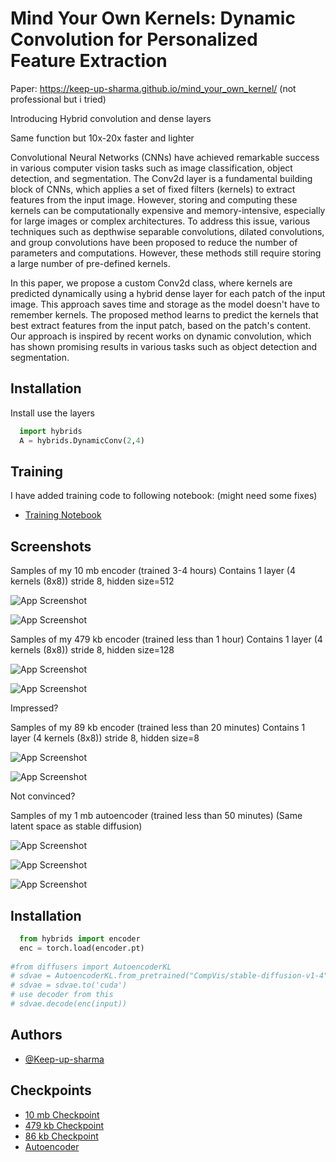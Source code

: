 
# Mind Your Own Kernels: Dynamic Convolution for Personalized Feature Extraction

Paper: https://keep-up-sharma.github.io/mind_your_own_kernel/
(not professional but i tried)


Introducing Hybrid convolution and dense layers

Same function but 10x-20x faster and lighter

Convolutional Neural Networks (CNNs) have achieved remarkable success in various computer vision tasks such as image classification, object detection, and segmentation. The Conv2d layer is a fundamental building block of CNNs, which applies a set of fixed filters (kernels) to extract features from the input image. However, storing and computing these kernels can be computationally expensive and memory-intensive, especially for large images or complex architectures. To address this issue, various techniques such as depthwise separable convolutions, dilated convolutions, and group convolutions have been proposed to reduce the number of parameters and computations. However, these methods still require storing a large number of pre-defined kernels.

In this paper, we propose a custom Conv2d class, where kernels are predicted dynamically using a hybrid dense layer for each patch of the input image. This approach saves time and storage as the model doesn't have to remember kernels. The proposed method learns to predict the kernels that best extract features from the input patch, based on the patch's content. Our approach is inspired by recent works on dynamic convolution, which has shown promising results in various tasks such as object detection and segmentation.

## Installation

Install use the layers

```python
  import hybrids
  A = hybrids.DynamicConv(2,4)
```

## Training 

I have added training  code to following notebook:
(might need some fixes)
- [Training Notebook](https://www.kaggle.com/code/keepupsharma/lw-encoder)

    
## Screenshots
Samples of my 10 mb encoder (trained 3-4 hours)
Contains 1 layer (4 kernels (8x8)) stride 8, hidden size=512

![App Screenshot](https://github.com/Keep-up-sharma/Dynamic-Layers/blob/main/light%20(1).png?raw=true)


![App Screenshot](https://github.com/Keep-up-sharma/Dynamic-Layers/blob/main/light.png?raw=true)

Samples of my 479 kb encoder (trained less than 1 hour)
Contains 1 layer (4 kernels (8x8)) stride 8, hidden size=128

![App Screenshot](https://github.com/Keep-up-sharma/Dynamic-Layers/blob/main/final%20(1).png?raw=true)


![App Screenshot](https://github.com/Keep-up-sharma/Dynamic-Layers/blob/main/final.png?raw=true)

Impressed? 

Samples of my 89 kb encoder (trained less than 20 minutes)
Contains 1 layer (4 kernels (8x8)) stride 8, hidden size=8

![App Screenshot](https://github.com/Keep-up-sharma/Dynamic-Layers/blob/main/vlight%20(1).png?raw=true)

![App Screenshot](https://github.com/Keep-up-sharma/Dynamic-Layers/blob/main/vlight%20(2).png?raw=true)

Not convinced? 

Samples of my 1 mb autoencoder (trained less than 50 minutes)
(Same latent space as stable diffusion)

![App Screenshot](https://github.com/Keep-up-sharma/Dynamic-Layers/blob/main/result%20(3).png?raw=true)

![App Screenshot](https://github.com/Keep-up-sharma/Dynamic-Layers/blob/main/result%20(4).png?raw=true)

![App Screenshot](https://github.com/Keep-up-sharma/Dynamic-Layers/blob/main/result%20(5).png?raw=true)

## Installation

```python
  from hybrids import encoder
  enc = torch.load(encoder.pt)
  
#from diffusers import AutoencoderKL
# sdvae = AutoencoderKL.from_pretrained("CompVis/stable-diffusion-v1-4", subfolder="vae")
# sdvae = sdvae.to('cuda')
# use decoder from this
# sdvae.decode(enc(input))
```

## Authors

- [@Keep-up-sharma](https://www.github.com/Keep-up-sharma)

## Checkpoints

- [10 mb Checkpoint](https://github.com/Keep-up-sharma/Dynamic-Layers/blob/main/encoder%20(1).pt?raw=true)
- [479 kb Checkpoint](https://github.com/Keep-up-sharma/Dynamic-Layers/blob/main/lightencoder.pt?raw=true)
- [86 kb Checkpoint](https://github.com/Keep-up-sharma/Dynamic-Layers/blob/main/lightencoder%20(3).pt?raw=true)
- [Autoencoder](https://github.com/Keep-up-sharma/Faster-and-More-efficient-hybrid-layers/raw/main/autoencoder%20(1).pt)
